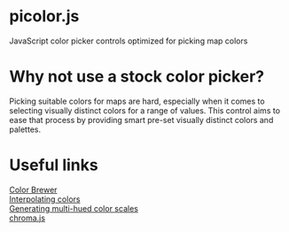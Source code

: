 # picolor.js
JavaScript color picker controls optimized for picking map colors

# Why not use a stock color picker?
Picking suitable colors for maps are hard, especially when it comes to selecting visually distinct colors for a range of values. This control aims to ease that process by providing smart pre-set visually distinct colors and palettes. 

# Useful links
[Color Brewer](http://colorbrewer2.com/)  
[Interpolating colors](https://vis4.net/blog/posts/avoid-equidistant-hsv-colors/)  
[Generating multi-hued color scales](https://vis4.net/blog/posts/mastering-multi-hued-color-scales/)  
[chroma.js](https://github.com/gka/chroma.js)  
